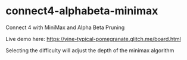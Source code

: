 # connect4-alphabeta-minimax
Connect 4 with MiniMax and Alpha Beta Pruning

Live demo here:
https://vine-typical-pomegranate.glitch.me/board.html

Selecting the difficulty will adjust the depth of the minimax algorithm
